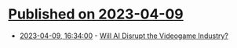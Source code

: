 # [Published on 2023-04-09](index.md)

* [2023-04-09, 16:34:00](https://games.slashdot.org/story/23/04/08/2220241/will-ai-disrupt-the-videogame-industry?utm_source=rss1.0mainlinkanon&utm_medium=feed) - [Will AI Disrupt the Videogame Industry?](https://games.slashdot.org/story/23/04/08/2220241/will-ai-disrupt-the-videogame-industry?utm_source=rss1.0mainlinkanon&utm_medium=feed)
